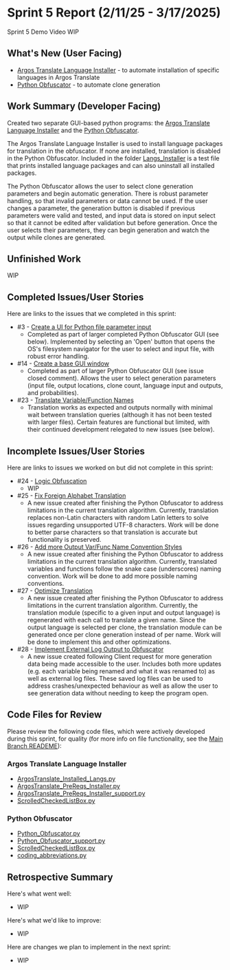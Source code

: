 # Sprint 5 Report (2/11/25 - 3/17/2025)

Sprint 5 Demo Video WIP

## What's New (User Facing)
* [Argos Translate Language Installer](https://github.com/BryanFrederickson/CYBER1-CodeVersion?tab=readme-ov-file#argos-translate-language-installer) - to automate installation of specific languages in Argos Translate
* [Python Obfuscator](https://github.com/BryanFrederickson/CYBER1-CodeVersion?tab=readme-ov-file#python-obfuscator) - to automate clone generation
  

## Work Summary (Developer Facing)
Created two separate GUI-based python programs: the [Argos Translate Language Installer](https://github.com/BryanFrederickson/CYBER1-CodeVersion?tab=readme-ov-file#argos-translate-language-installer) and the [Python Obfuscator](https://github.com/BryanFrederickson/CYBER1-CodeVersion?tab=readme-ov-file#python-obfuscator).

The Argos Translate Language Installer is used to install language packages for translation in the obfuscator. If none are installed, translation is disabled in the Python Obfuscator. Included in the folder [Langs_Installer](https://github.com/BryanFrederickson/CYBER1-CodeVersion/tree/ec1200c8e0fd2cca01e124562dd132b97c388d13/Langs_Installer) is a test file that prints installed language packages and can also uninstall all installed packages.

The Python Obfuscator allows the user to select clone generation parameters and begin automatic generation. There is robust parameter handling, so that invalid parameters or data cannot be used. If the user changes a parameter, the generation button is disabled if previous parameters were valid and tested, and input data is stored on input select so that it cannot be edited after validation but before generation. Once the user selects their parameters, they can begin generation and watch the output while clones are generated.

## Unfinished Work
WIP


## Completed Issues/User Stories
Here are links to the issues that we completed in this sprint:

 * #3  - [Create a UI for Python file parameter input](https://github.com/BryanFrederickson/CYBER1-CodeVersion/issues/3)
   - Completed as part of larger completed Python Obfuscator GUI (see below). Implemented by selecting an 'Open' button that opens the OS's filesystem navigator for the user to select and input file, with robust error handling.
 * #14 - [Create a base GUI window](https://github.com/BryanFrederickson/CYBER1-CodeVersion/issues/14)
   - Completed as part of larger Python Obfuscator GUI (see issue closed comment). Allows the user to select generation parameters (input file, output locations, clone count, language input and outputs, and probabilities).
 * #23 - [Translate Variable/Function Names](https://github.com/BryanFrederickson/CYBER1-CodeVersion/issues/23)
   - Translation works as expected and outputs normally with minimal wait between translation queries (although it has not been tested with larger files). Certain features are functional but limited, with their continued development relegated to new issues (see below).
 
 ## Incomplete Issues/User Stories
 Here are links to issues we worked on but did not complete in this sprint:

 * #24  - [Logic Obfuscation](https://github.com/BryanFrederickson/CYBER1-CodeVersion/issues/24)
   - WIP
 * #25 - [Fix Foreign Alphabet Translation](https://github.com/BryanFrederickson/CYBER1-CodeVersion/issues/25)
   - A new issue created after finishing the Python Obfuscator to address limitations in the current translation algorithm. Currently, translation replaces non-Latin characters with random Latin letters to solve issues regarding unsupported UTF-8 characters. Work will be done to better parse characters so that translation is accurate but functionality is preserved.
 * #26 - [Add more Output Var/Func Name Convention Styles](https://github.com/BryanFrederickson/CYBER1-CodeVersion/issues/26)
   - A new issue created after finishing the Python Obfuscator to address limitations in the current translation algorithm. Currently, translated variables and functions follow the snake case (underscores) naming convention. Work will be done to add more possible naming conventions.
 * #27 - [Optimize Translation](https://github.com/BryanFrederickson/CYBER1-CodeVersion/issues/27)
   - A new issue created after finishing the Python Obfuscator to address limitations in the current translation algorithm. Currently, the translation module (specific to a given input and output language) is regenerated with each call to translate a given name. Since the output language is selected per clone, the translation module can be generated once per clone generation instead of per name. Work will be done to implement this and other optimizations.
* #28 - [Implement External Log Output to Obfuscator](https://github.com/BryanFrederickson/CYBER1-CodeVersion/issues/28)
   - A new issue created following Client request for more generation data being made accessible to the user. Includes both more updates (e.g. each variable being renamed and what it was renamed to) as well as external log files. These saved log files can be used to address crashes/unexpected behaviour as well as allow the user to see generation data without needing to keep the program open.


## Code Files for Review
Please review the following code files, which were actively developed during this sprint, for quality (for more info on file functionality, see the [Main Branch READEME](https://github.com/BryanFrederickson/CYBER1-CodeVersion/blob/d441899c093c13e51d996bdf9c3109f6f130bf16/README.md)):
### Argos Translate Language Installer
 * [ArgosTranslate_Installed_Langs.py](https://github.com/BryanFrederickson/CYBER1-CodeVersion/blob/main/Langs_Installer/ArgosTranslate_Installed_Langs.py)
 * [ArgosTranslate_PreReqs_Installer.py](https://github.com/BryanFrederickson/CYBER1-CodeVersion/blob/main/Langs_Installer/ArgosTranslate_PreReqs_Installer.py)
 * [ArgosTranslate_PreReqs_Installer_support.py](https://github.com/BryanFrederickson/CYBER1-CodeVersion/blob/main/Langs_Installer/ArgosTranslate_PreReqs_Installer_support.py)
 * [ScrolledCheckedListBox.py](https://github.com/BryanFrederickson/CYBER1-CodeVersion/blob/main/Langs_Installer/ScrolledCheckedListBox.py)
### Python Obfuscator
 * [Python_Obfuscator.py](https://github.com/BryanFrederickson/CYBER1-CodeVersion/blob/main/Python_Obfuscator/Python_Obfuscator.py)
 * [Python_Obfuscator_support.py](https://github.com/BryanFrederickson/CYBER1-CodeVersion/blob/main/Python_Obfuscator/Python_Obfuscator_support.py)
 * [ScrolledCheckedListBox.py](https://github.com/BryanFrederickson/CYBER1-CodeVersion/blob/main/Python_Obfuscator/ScrolledCheckedListBox.py)
 * [coding_abbreviations.py](https://github.com/BryanFrederickson/CYBER1-CodeVersion/blob/main/Python_Obfuscator/coding_abbreviations.py)


## Retrospective Summary
Here's what went well:
  * WIP
 
Here's what we'd like to improve:
   * WIP
  
Here are changes we plan to implement in the next sprint:
   * WIP
